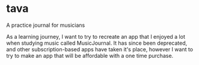 # tava

A practice journal for musicians

As a learning journey, I want to try to recreate an app that I enjoyed a lot when studying music called MusicJournal.
It has since been deprecated, and other subscription-based apps have taken it's place, however I want to try to make
an app that will be affordable with a one time purchase.